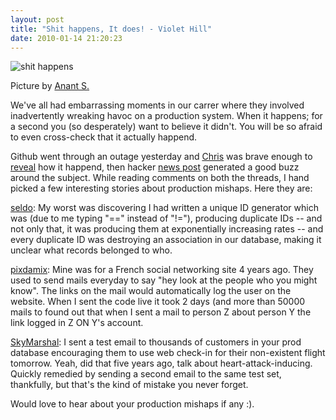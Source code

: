 ```yaml
---
layout: post
title: "Shit happens, It does! - Violet Hill"
date: 2010-01-14 21:20:23
---
```


![shit happens][1]

Picture by [Anant S.][2]

We've all had embarrassing moments in our carrer where they involved inadvertently wreaking havoc on a production system. When it happens; for a second you (so desperately) want to believe it didn't. You will be so afraid to even cross-check that it actually happend. 

Github went through an outage yesterday and [Chris][3] was brave enough to [reveal][4] how it happend, then hacker [news post][5] generated a good buzz around the subject. While reading comments on both the threads, I hand picked a few interesting stories about production mishaps. Here they are:

[seldo][6]: My worst was discovering I had written a unique ID generator which was (due to me typing "==" instead of "!="), producing duplicate IDs -- and not only that, it was producing them at exponentially increasing rates -- and every duplicate ID was destroying an association in our database, making it unclear what records belonged to who.

[pixdamix][7]: Mine was for a French social networking site 4 years ago. They used to send mails everyday to say "hey look at the people who you might know". The links on the mail would automatically log the user on the website. When I sent the code live it took 2 days (and more than 50000 mails to found out that when I sent a mail to person Z about person Y the link logged in Z ON Y's account.

[SkyMarshal][8]: I sent a test email to thousands of customers in your prod database encouraging them to use web check-in for their non-existent flight tomorrow. Yeah, did that five years ago, talk about heart-attack-inducing. Quickly remedied by sending a second email to the same test set, thankfully, but that's the kind of mistake you never forget.

Would love to hear about your production mishaps if any :). 

[1]: http://farm4.static.flickr.com/3311/4593513054_e54f94d776_m.jpg
[2]: http://www.flickr.com/photos/anantns/
[3]: http://twitter.com/#!/defunkt
[4]: https://github.com/blog/744-today-s-outage
[5]: http://hackerne.ws/item?id=1904880
[6]: http://hackerne.ws/user?id=seldo "Seldo"
[7]: http://hackerne.ws/user?id=pixdamix
[8]: http://hackerne.ws/user?id=SkyMarshal
